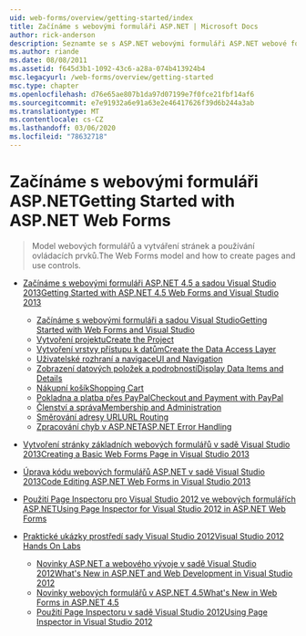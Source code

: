 ```yaml
---
uid: web-forms/overview/getting-started/index
title: Začínáme s webovými formuláři ASP.NET | Microsoft Docs
author: rick-anderson
description: Seznamte se s ASP.NET webovými formuláři ASP.NET webové formuláře vám umožní vytvářet dynamické weby pomocí známého modelu založeného na událostech a přetahování. Návrhová plocha a Hund...
ms.author: riande
ms.date: 08/08/2011
ms.assetid: f645d3b1-1092-43c6-a28a-074b413924b4
msc.legacyurl: /web-forms/overview/getting-started
msc.type: chapter
ms.openlocfilehash: d76e65ae807b1da97d07199e7f0fce21fbf14af6
ms.sourcegitcommit: e7e91932a6e91a63e2e46417626f39d6b244a3ab
ms.translationtype: MT
ms.contentlocale: cs-CZ
ms.lasthandoff: 03/06/2020
ms.locfileid: "78632718"
---
```

# <a name="getting-started-with-aspnet-web-forms"></a><span data-ttu-id="d0174-104">Začínáme s webovými formuláři ASP.NET</span><span class="sxs-lookup"><span data-stu-id="d0174-104">Getting Started with ASP.NET Web Forms</span></span>

> <span data-ttu-id="d0174-105">Model webových formulářů a vytváření stránek a používání ovládacích prvků.</span><span class="sxs-lookup"><span data-stu-id="d0174-105">The Web Forms model and how to create pages and use controls.</span></span>

- [<span data-ttu-id="d0174-106">Začínáme s webovými formuláři ASP.NET 4.5 a sadou Visual Studio 2013</span><span class="sxs-lookup"><span data-stu-id="d0174-106">Getting Started with ASP.NET 4.5 Web Forms and Visual Studio 2013</span></span>](getting-started-with-aspnet-45-web-forms/index.md)

    - [<span data-ttu-id="d0174-107">Začínáme s webovými formuláři a sadou Visual Studio</span><span class="sxs-lookup"><span data-stu-id="d0174-107">Getting Started with Web Forms and Visual Studio</span></span>](getting-started-with-aspnet-45-web-forms/introduction-and-overview.md)
    - [<span data-ttu-id="d0174-108">Vytvoření projektu</span><span class="sxs-lookup"><span data-stu-id="d0174-108">Create the Project</span></span>](getting-started-with-aspnet-45-web-forms/create-the-project.md)
    - [<span data-ttu-id="d0174-109">Vytvoření vrstvy přístupu k datům</span><span class="sxs-lookup"><span data-stu-id="d0174-109">Create the Data Access Layer</span></span>](getting-started-with-aspnet-45-web-forms/create_the_data_access_layer.md)
    - [<span data-ttu-id="d0174-110">Uživatelské rozhraní a navigace</span><span class="sxs-lookup"><span data-stu-id="d0174-110">UI and Navigation</span></span>](getting-started-with-aspnet-45-web-forms/ui_and_navigation.md)
    - [<span data-ttu-id="d0174-111">Zobrazení datových položek a podrobností</span><span class="sxs-lookup"><span data-stu-id="d0174-111">Display Data Items and Details</span></span>](getting-started-with-aspnet-45-web-forms/display_data_items_and_details.md)
    - [<span data-ttu-id="d0174-112">Nákupní košík</span><span class="sxs-lookup"><span data-stu-id="d0174-112">Shopping Cart</span></span>](getting-started-with-aspnet-45-web-forms/shopping-cart.md)
    - [<span data-ttu-id="d0174-113">Pokladna a platba přes PayPal</span><span class="sxs-lookup"><span data-stu-id="d0174-113">Checkout and Payment with PayPal</span></span>](getting-started-with-aspnet-45-web-forms/checkout-and-payment-with-paypal.md)
    - [<span data-ttu-id="d0174-114">Členství a správa</span><span class="sxs-lookup"><span data-stu-id="d0174-114">Membership and Administration</span></span>](getting-started-with-aspnet-45-web-forms/membership-and-administration.md)
    - [<span data-ttu-id="d0174-115">Směrování adresy URL</span><span class="sxs-lookup"><span data-stu-id="d0174-115">URL Routing</span></span>](getting-started-with-aspnet-45-web-forms/url-routing.md)
    - [<span data-ttu-id="d0174-116">Zpracování chyb v ASP.NET</span><span class="sxs-lookup"><span data-stu-id="d0174-116">ASP.NET Error Handling</span></span>](getting-started-with-aspnet-45-web-forms/aspnet-error-handling.md)
- [<span data-ttu-id="d0174-117">Vytvoření stránky základních webových formulářů v sadě Visual Studio 2013</span><span class="sxs-lookup"><span data-stu-id="d0174-117">Creating a Basic Web Forms Page in Visual Studio 2013</span></span>](creating-a-basic-web-forms-page.md)
- [<span data-ttu-id="d0174-118">Úprava kódu webových formulářů ASP.NET v sadě Visual Studio 2013</span><span class="sxs-lookup"><span data-stu-id="d0174-118">Code Editing ASP.NET Web Forms in Visual Studio 2013</span></span>](code-editing-in-web-forms-pages.md)
- [<span data-ttu-id="d0174-119">Použití Page Inspectoru pro Visual Studio 2012 ve webových formulářích ASP.NET</span><span class="sxs-lookup"><span data-stu-id="d0174-119">Using Page Inspector for Visual Studio 2012 in ASP.NET Web Forms</span></span>](using-page-inspector-in-a-visual-studio-11-beta-web-forms-project.md)
- [<span data-ttu-id="d0174-120">Praktické ukázky prostředí sady Visual Studio 2012</span><span class="sxs-lookup"><span data-stu-id="d0174-120">Visual Studio 2012 Hands On Labs</span></span>](hands-on-labs/index.md)

    - [<span data-ttu-id="d0174-121">Novinky ASP.NET a webového vývoje v sadě Visual Studio 2012</span><span class="sxs-lookup"><span data-stu-id="d0174-121">What's New in ASP.NET and Web Development in Visual Studio 2012</span></span>](hands-on-labs/whats-new-in-aspnet-and-web-development-in-visual-studio-2012.md)
    - [<span data-ttu-id="d0174-122">Novinky webových formulářů v ASP.NET 4.5</span><span class="sxs-lookup"><span data-stu-id="d0174-122">What's New in Web Forms in ASP.NET 4.5</span></span>](hands-on-labs/whats-new-in-web-forms-in-aspnet-45.md)
    - [<span data-ttu-id="d0174-123">Použití Page Inspectoru v sadě Visual Studio 2012</span><span class="sxs-lookup"><span data-stu-id="d0174-123">Using Page Inspector in Visual Studio 2012</span></span>](hands-on-labs/using-page-inspector-in-visual-studio-2012.md)
